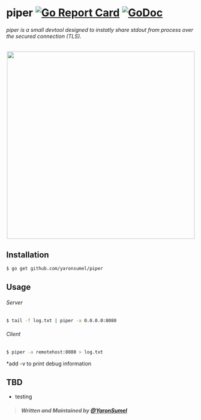 # piper [![Go Report Card](https://goreportcard.com/badge/github.com/yaronsumel/piper)](https://goreportcard.com/report/github.com/yaronsumel/piper) [![GoDoc](https://godoc.org/github.com/yaronsumel/piper?status.svg)](https://godoc.org/github.com/yaronsumel/piper)
###### piper is a small devtool designed to instatly share stdout from process over the secured connection (TLS). 

<p align="center">
<img src="http://i.imgur.com/xFHwmyF.jpg" width="500" >
</p>

Installation
------
```bash
$ go get github.com/yaronsumel/piper
```

Usage
------

###### Server
```bash
$ tail -f log.txt | piper -a 0.0.0.0:8080
```
###### Client
```bash
$ piper -a remotehost:8080 > log.txt
```

*add -v to print debug information

TBD
------
* testing

> ##### Written and Maintained by [@YaronSumel](https://twitter.com/yaronsumel) #####
